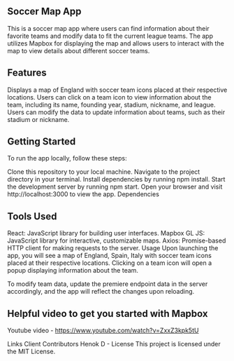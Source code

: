 ## Soccer Map App
This is a soccer map app where users can find information about their favorite teams and modify data to fit the current league teams. The app utilizes Mapbox for displaying the map and allows users to interact with the map to view details about different soccer teams.

## Features
Displays a map of England with soccer team icons placed at their respective locations.
Users can click on a team icon to view information about the team, including its name, founding year, stadium, nickname, and league.
Users can modify the data to update information about teams, such as their stadium or nickname.

## Getting Started
To run the app locally, follow these steps:

Clone this repository to your local machine.
Navigate to the project directory in your terminal.
Install dependencies by running npm install.
Start the development server by running npm start.
Open your browser and visit http://localhost:3000 to view the app.
Dependencies

## Tools Used
React: JavaScript library for building user interfaces.
Mapbox GL JS: JavaScript library for interactive, customizable maps.
Axios: Promise-based HTTP client for making requests to the server.
Usage
Upon launching the app, you will see a map of England, Spain, Italy with soccer team icons placed at their respective locations. Clicking on a team icon will open a popup displaying information about the team.

To modify team data, update the premiere endpoint data in the server accordingly, and the app will reflect the changes upon reloading.

## Helpful video to get you started with Mapbox
Youtube video - https://www.youtube.com/watch?v=ZxxZ3kpk5tU

Links Client 
Contributors
Henok D - 
License
This project is licensed under the MIT License.